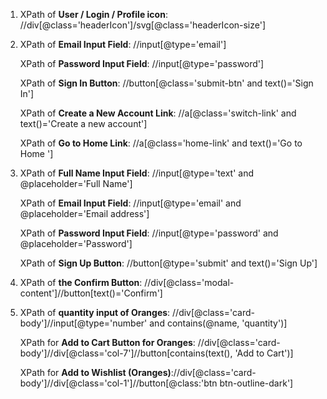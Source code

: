 1. XPath of **User / Login / Profile icon**:  //div[@class='headerIcon']/svg[@class='headerIcon-size']
   
   
2. XPath of **Email Input Field**: //input[@type='email']
   
   XPath of **Password Input Field**: //input[@type='password']
   
   XPath of **Sign In Button**: //button[@class='submit-btn' and text()='Sign In']
   
   XPath of **Create a New Account Link**: //a[@class='switch-link' and text()='Create a new account']
   
   XPath of **Go to Home Link**: //a[@class='home-link' and text()='Go to Home ']
   
 
3. XPath of **Full Name Input Field**: //input[@type='text' and @placeholder='Full Name']
   
   XPath of **Email Input Field**: //input[@type='email' and @placeholder='Email address']
   
   XPath of **Password Input Field**: //input[@type='password' and @placeholder='Password']
   
   XPath of **Sign Up Button**: //button[@type='submit' and text()='Sign Up']
   

4. XPath of **the Confirm Button**: //div[@class='modal-content']//button[text()='Confirm']
   
   
5. XPath of **quantity input of Oranges**: //div[@class='card-body']//input[@type='number' and contains(@name, 'quantity')]
   
   XPath for **Add to Cart Button for Oranges**: //div[@class='card-body']//div[@class='col-7']//button[contains(text(), 'Add to Cart')]
   
   XPath for **Add to Wishlist (Oranges)**://div[@class='card-body']//div[@class='col-1']//button[@class:'btn btn-outline-dark']

